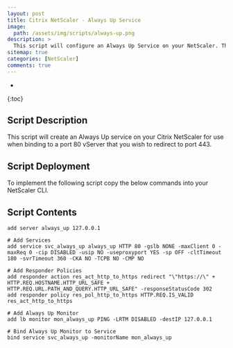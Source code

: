 ```yaml
---
layout: post
title: Citrix NetScaler - Always Up Service
image: 
  path: /assets/img/scripts/always-up.png
description: >
  This script will configure an Always Up Service on your NetScaler. This can be used to bind to Virtual Servers on Port 80 with a Redirect to ensure all traffic passes to port 443. Please note that this will alter the configuration on your Citrix NetScaler and should be tested before implementing into your production environment.
sitemap: true
categories: [NetScaler]
comments: true
---
```


* 
{:toc}

## Script Description

This script will create an Always Up service on your Citrix NetScaler for use when binding to a port 80 vServer that you wish to redirect to port 443. 

## Script Deployment

To implement the following script copy the below commands into your NetScaler CLI.

## Script Contents

```
add server always_up 127.0.0.1

# Add Services
add service svc_always_up always_up HTTP 80 -gslb NONE -maxClient 0 -maxReq 0 -cip DISABLED -usip NO -useproxyport YES -sp OFF -cltTimeout 180 -svrTimeout 360 -CKA NO -TCPB NO -CMP NO

# Add Responder Policies
add responder action res_act_http_to_https redirect "\"https://\" + HTTP.REQ.HOSTNAME.HTTP_URL_SAFE + HTTP.REQ.URL.PATH_AND_QUERY.HTTP_URL_SAFE" -responseStatusCode 302
add responder policy res_pol_http_to_https HTTP.REQ.IS_VALID res_act_http_to_https

# Add Always Up Monitor
add lb monitor mon_always_up PING -LRTM DISABLED -destIP 127.0.0.1

# Bind Always Up Monitor to Service
bind service svc_always_up -monitorName mon_always_up
```